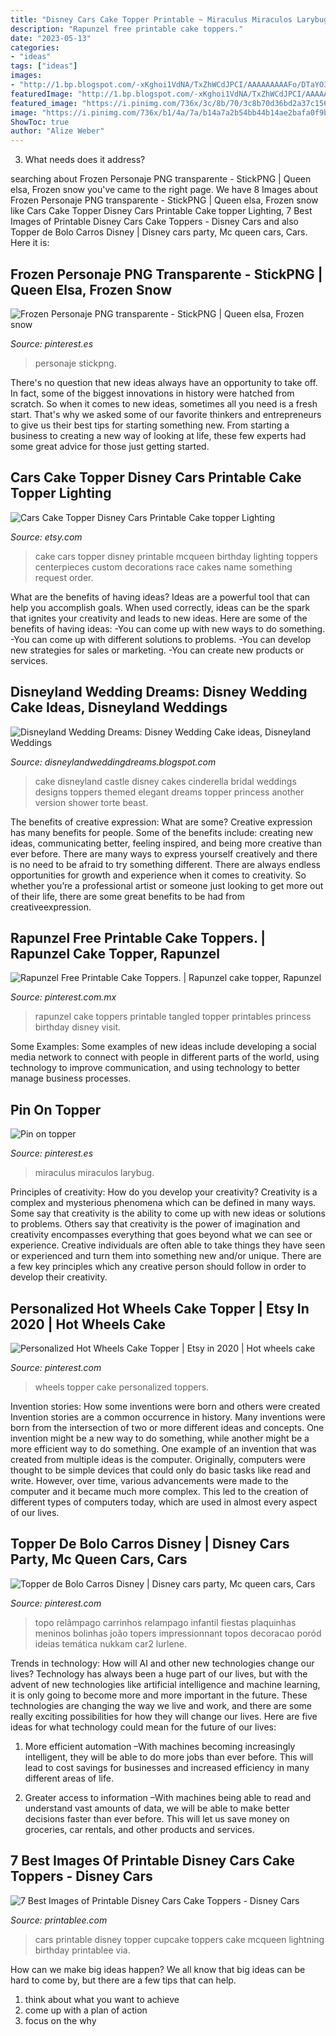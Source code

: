 ```yaml
---
title: "Disney Cars Cake Topper Printable ~ Miraculus Miraculos Larybug"
description: "Rapunzel free printable cake toppers."
date: "2023-05-13"
categories:
- "ideas"
tags: ["ideas"]
images:
- "http://1.bp.blogspot.com/-xKghoi1VdNA/TxZhWCdJPCI/AAAAAAAAAFo/DTaYO33zhHI/s320/castle-wedding-cake-pictures-46.jpg"
featuredImage: "http://1.bp.blogspot.com/-xKghoi1VdNA/TxZhWCdJPCI/AAAAAAAAAFo/DTaYO33zhHI/s320/castle-wedding-cake-pictures-46.jpg"
featured_image: "https://i.pinimg.com/736x/3c/8b/70/3c8b70d36bd2a37c156de11368ddcf13.jpg"
image: "https://i.pinimg.com/736x/b1/4a/7a/b14a7a2b54bb44b14ae2bafa0f9bede1.jpg"
ShowToc: true
author: "Alize Weber"
---
```



3) What needs does it address?

	

		
searching about Frozen Personaje PNG transparente - StickPNG | Queen elsa, Frozen snow you've came to the right page. We have 8 Images about Frozen Personaje PNG transparente - StickPNG | Queen elsa, Frozen snow like Cars Cake Topper Disney Cars Printable Cake topper Lighting, 7 Best Images of Printable Disney Cars Cake Toppers - Disney Cars and also Topper de Bolo Carros Disney | Disney cars party, Mc queen cars, Cars. Here it is:
		
    
## Frozen Personaje PNG Transparente - StickPNG | Queen Elsa, Frozen Snow

<img loading=lazy src="https://i.pinimg.com/originals/c7/d7/06/c7d70610d64ba593f20edab484952132.png" onerror="this.onerror=null;this.src='https://tse2.mm.bing.net/th?id=OIP.mNkqCS3w1O_uC_9N1JbIbQHaO6&amp;pid=15.1';" alt="Frozen Personaje PNG transparente - StickPNG | Queen elsa, Frozen snow">

_Source: pinterest.es_

>personaje stickpng. 

	

There's no question that new ideas always have an opportunity to take off. In fact, some of the biggest innovations in history were hatched from scratch. So when it comes to new ideas, sometimes all you need is a fresh start. That's why we asked some of our favorite thinkers and entrepreneurs to give us their best tips for starting something new. From starting a business to creating a new way of looking at life, these few experts had some great advice for those just getting started.

    
## Cars Cake Topper Disney Cars Printable Cake Topper Lighting

<img loading=lazy src="https://img.etsystatic.com/il/d8aa68/1318207469/il_fullxfull.1318207469_n8iy.jpg" onerror="this.onerror=null;this.src='https://tse3.mm.bing.net/th?id=OIP.TcBk8ZWWBydD3bEw8XJRfQHaKS&amp;pid=15.1';" alt="Cars Cake Topper Disney Cars Printable Cake topper Lighting">

_Source: etsy.com_

>cake cars topper disney printable mcqueen birthday lighting toppers centerpieces custom decorations race cakes name something request order. 

	

What are the benefits of having ideas?
Ideas are a powerful tool that can help you accomplish goals. When used correctly, ideas can be the spark that ignites your creativity and leads to new ideas. Here are some of the benefits of having ideas: 
-You can come up with new ways to do something. 
-You can come up with different solutions to problems. 
-You can develop new strategies for sales or marketing. 
-You can create new products or services.

    
## Disneyland Wedding Dreams: Disney Wedding Cake Ideas, Disneyland Weddings

<img loading=lazy src="http://1.bp.blogspot.com/-xKghoi1VdNA/TxZhWCdJPCI/AAAAAAAAAFo/DTaYO33zhHI/s320/castle-wedding-cake-pictures-46.jpg" onerror="this.onerror=null;this.src='https://tse3.mm.bing.net/th?id=OIP.SynZMpYIiIVnrNBK7sPtSwAAAA&amp;pid=15.1';" alt="Disneyland Wedding Dreams: Disney Wedding Cake ideas, Disneyland Weddings">

_Source: disneylandweddingdreams.blogspot.com_

>cake disneyland castle disney cakes cinderella bridal weddings designs toppers themed elegant dreams topper princess another version shower torte beast. 

	

The benefits of creative expression: What are some?
Creative expression has many benefits for people. Some of the benefits include: creating new ideas, communicating better, feeling inspired, and being more creative than ever before. There are many ways to express yourself creatively and there is no need to be afraid to try something different. There are always endless opportunities for growth and experience when it comes to creativity. So whether you’re a professional artist or someone just looking to get more out of their life, there are some great benefits to be had from creativeexpression.

    
## Rapunzel Free Printable Cake Toppers. | Rapunzel Cake Topper, Rapunzel

<img loading=lazy src="https://i.pinimg.com/736x/3c/8b/70/3c8b70d36bd2a37c156de11368ddcf13.jpg" onerror="this.onerror=null;this.src='https://tse3.mm.bing.net/th?id=OIP.FTjoJAFbjCUbuATsbwtbOQHaEg&amp;pid=15.1';" alt="Rapunzel Free Printable Cake Toppers. | Rapunzel cake topper, Rapunzel">

_Source: pinterest.com.mx_

>rapunzel cake toppers printable tangled topper printables princess birthday disney visit. 

	

Some Examples:
Some examples of new ideas include developing a social media network to connect with people in different parts of the world, using technology to improve communication, and using technology to better manage business processes.

    
## Pin On Topper

<img loading=lazy src="https://i.pinimg.com/736x/b1/4a/7a/b14a7a2b54bb44b14ae2bafa0f9bede1.jpg" onerror="this.onerror=null;this.src='https://tse4.mm.bing.net/th?id=OIP.WQycFnm6mDEhfHZj6KRRSQHaKO&amp;pid=15.1';" alt="Pin on topper">

_Source: pinterest.es_

>miraculus miraculos larybug. 

	

Principles of creativity: How do you develop your creativity?
Creativity is a complex and mysterious phenomena which can be defined in many ways. Some say that creativity is the ability to come up with new ideas or solutions to problems. Others say that creativity is the power of imagination and creativity encompasses everything that goes beyond what we can see or experience. Creative individuals are often able to take things they have seen or experienced and turn them into something new and/or unique. There are a few key principles which any creative person should follow in order to develop their creativity.

    
## Personalized Hot Wheels Cake Topper | Etsy In 2020 | Hot Wheels Cake

<img loading=lazy src="https://i.pinimg.com/736x/e0/eb/f5/e0ebf53b2ac40dff3aaa1a249e555367.jpg" onerror="this.onerror=null;this.src='https://tse2.mm.bing.net/th?id=OIP.wDnrSFO0DNoL2nPXHO8baAHaHK&amp;pid=15.1';" alt="Personalized Hot Wheels Cake Topper | Etsy in 2020 | Hot wheels cake">

_Source: pinterest.com_

>wheels topper cake personalized toppers. 

	

Invention stories: How some inventions were born and others were created
Invention stories are a common occurrence in history. Many inventions were born from the intersection of two or more different ideas and concepts. One invention might be a new way to do something, while another might be a more efficient way to do something. 
One example of an invention that was created from multiple ideas is the computer. Originally, computers were thought to be simple devices that could only do basic tasks like read and write. However, over time, various advancements were made to the computer and it became much more complex. This led to the creation of different types of computers today, which are used in almost every aspect of our lives.

    
## Topper De Bolo Carros Disney | Disney Cars Party, Mc Queen Cars, Cars

<img loading=lazy src="https://i.pinimg.com/originals/d1/da/a4/d1daa4365844f81396167e9e0f86b41e.png" onerror="this.onerror=null;this.src='https://tse2.mm.bing.net/th?id=OIP.-FzdNqvmGaYabjMVt0zEWAHaKg&amp;pid=15.1';" alt="Topper de Bolo Carros Disney | Disney cars party, Mc queen cars, Cars">

_Source: pinterest.com_

>topo relâmpago carrinhos relampago infantil fiestas plaquinhas meninos bolinhas joão topers impressionnant topos decoracao poród ideias temática nukkam car2 lurlene. 

	

Trends in technology: How will AI and other new technologies change our lives?
Technology has always been a huge part of our lives, but with the advent of new technologies like artificial intelligence and machine learning, it is only going to become more and more important in the future. These technologies are changing the way we live and work, and there are some really exciting possibilities for how they will change our lives. Here are five ideas for what technology could mean for the future of our lives:
1. More efficient automation –With machines becoming increasingly intelligent, they will be able to do more jobs than ever before. This will lead to cost savings for businesses and increased efficiency in many different areas of life.

2. Greater access to information –With machines being able to read and understand vast amounts of data, we will be able to make better decisions faster than ever before. This will let us save money on groceries, car rentals, and other products and services.

    
## 7 Best Images Of Printable Disney Cars Cake Toppers - Disney Cars

<img loading=lazy src="http://www.printablee.com/postpic/2015/09/disney-cars-cupcake-topper-printable_13279.jpg" onerror="this.onerror=null;this.src='https://tse3.mm.bing.net/th?id=OIP.Gk0lhyw2pAEr6RLyBZcmoQHaFb&amp;pid=15.1';" alt="7 Best Images of Printable Disney Cars Cake Toppers - Disney Cars">

_Source: printablee.com_

>cars printable disney topper cupcake toppers cake mcqueen lightning birthday printablee via. 

	

How can we make big ideas happen?
We all know that big ideas can be hard to come by, but there are a few tips that can help. 
1. think about what you want to achieve 
2. come up with a plan of action 
3. focus on the why 

